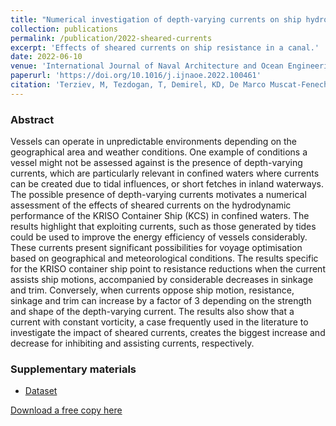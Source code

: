 ```yaml
---
title: "Numerical investigation of depth-varying currents on ship hydrodynamics in confined water"
collection: publications
permalink: /publication/2022-sheared-currents
excerpt: 'Effects of sheared currents on ship resistance in a canal.'
date: 2022-06-10
venue: 'International Journal of Naval Architecture and Ocean Engineering'
paperurl: 'https://doi.org/10.1016/j.ijnaoe.2022.100461'
citation: 'Terziev, M, Tezdogan, T, Demirel, KD, De Marco Muscat-Fenech, C & Incecik, A, 2022, Numerical investigation of depth-varying currents on ship hydrodynamics in confined water, International Journal of Naval Architecture and Ocean Engineering, Volume 14, 2022, 100461.'
---
```


### Abstract

Vessels can operate in unpredictable environments depending on the geographical area and weather conditions. One example of conditions a vessel might not be assessed against is the presence of depth-varying currents, which are particularly relevant in confined waters where currents can be created due to tidal influences, or short fetches in inland waterways. The possible presence of depth-varying currents motivates a numerical assessment of the effects of sheared currents on the hydrodynamic performance of the KRISO Container Ship (KCS) in confined waters. The results highlight that exploiting currents, such as those generated by tides could be used to improve the energy efficiency of vessels considerably. These currents present significant possibilities for voyage optimisation based on geographical and meteorological conditions. The results specific for the KRISO container ship point to resistance reductions when the current assists ship motions, accompanied by considerable decreases in sinkage and trim. Conversely, when currents oppose ship motion, resistance, sinkage and trim can increase by a factor of 3 depending on the strength and shape of the depth-varying current. The results also show that a current with constant vorticity, a case frequently used in the literature to investigate the impact of sheared currents, creates the biggest increase and decrease for inhibiting and assisting currents, respectively.

### Supplementary materials
 - [Dataset](https://doi.org/10.15129/c1e54193-bc62-4caf-ab9a-fc0ed116a377)

[Download a free copy here](http://momchil-terziev.github.io/files/1-s2.0-S2092678222000279-main.pdf)

